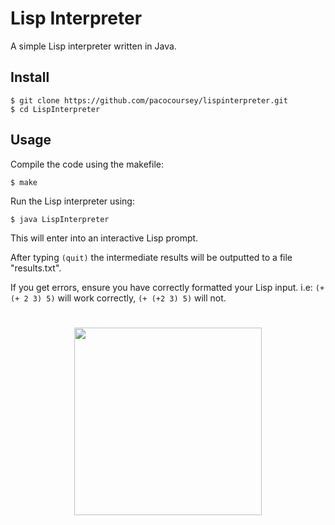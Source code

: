 # Lisp Interpreter

A simple Lisp interpreter written in Java.

## Install

```
$ git clone https://github.com/pacocoursey/lispinterpreter.git
$ cd LispInterpreter
```

## Usage

Compile the code using the makefile:
```
$ make
```

Run the Lisp interpreter using:
```
$ java LispInterpreter
```

This will enter into an interactive Lisp prompt.

After typing `(quit)` the intermediate results will be outputted to a file "results.txt".

If you get errors, ensure you have correctly formatted your Lisp input.
i.e: `(+ (+ 2 3) 5)` will work correctly, `(+ (+2 3) 5)` will not.

#

<p align="center">
  <a href="http://paco.sh"><img src="https://raw.githubusercontent.com/pacocoursey/pacocoursey.github.io/master/footer.png" height="300"></a>
</p>

